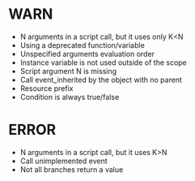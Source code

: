 # WARN 
- N arguments in a script call, but it uses only K<N
- Using a deprecated function/variable
- Unspecified arguments evaluation order
- Instance variable is not used outside of the scope
- Script argument N is missing
- Call event_inherited by the object with no parent
- Resource prefix
- Condition is always true/false

# ERROR
- N arguments in a script call, but it uses K>N
- Call unimplemented event
- Not all branches return a value
